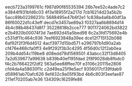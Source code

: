 eecb723a3199761c
f987d90f85535394
26b7ee52c4ade7c2
e3844f931bfd6c03
4f3e18955f2a217d
7cb16214d23a5b2b
5acc89b02286231c
5688495e47b6f2e1
1c838a4a6b40df3a
86f60022d1c43eff
decd7e3457ae89a3
f0327aa6b8894d14
4b4c98b48437d8f7
35228618b2cce777
9011724062bd3822
e2b4920b00074f3d
7ae692d45a5bed98
6c2a3fd175692e4b
c531df11c464c936
7eef6923848a39ee
dce12f715f32b088
6af92f2f3f6d4512
4acf3977d15bd571
e296797b1d90a2ab
cf476e468cfa0ff3
4e9f292f3b3c4295
4f56d0c12f2ab0ea
209b4dd54c119be8
d08edd79d1589501
43abcc32f13d8405
7a2d539677a99638
b839b40ef195fdad
2f8f9028db8fbdc0
f4c2b766422f2df2
563a5ee88ffee70f
e3106c20115e2806
cfd4da4a58630f1c
c2d49ea25f9e5acf
9356017cf39fdab9
d58961ab70afc626
9ef432c9a05f93bd
4b6c803f3eefae87
211ef70205ab7e36
134309c16259fe86
